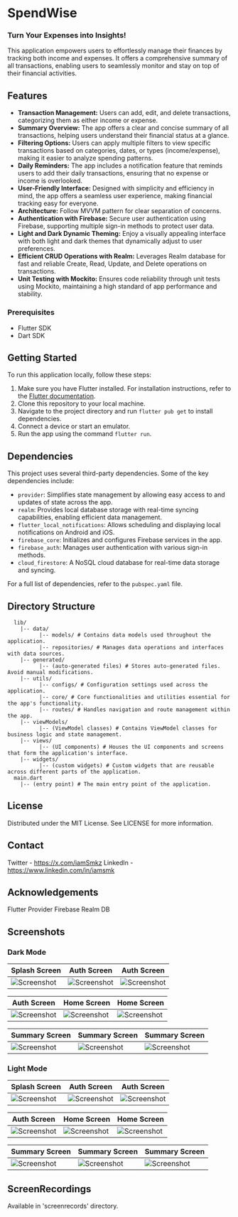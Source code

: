 # SpendWise

<h3>
Turn Your Expenses into Insights!
</h3>

This application empowers users to effortlessly manage their finances by tracking both income and
expenses. It offers a comprehensive summary of all transactions, enabling users to seamlessly
monitor and stay on top of their financial activities.

## Features

- **Transaction Management:** Users can add, edit, and delete transactions, categorizing them as
  either
  income or expense.
- **Summary Overview:** The app offers a clear and concise summary of all transactions, helping
  users
  understand their financial status at a glance.
- **Filtering Options:** Users can apply multiple filters to view specific transactions based on
  categories, dates, or types (income/expense), making it easier to analyze spending patterns.
- **Daily Reminders:** The app includes a notification feature that reminds users to add their daily
  transactions, ensuring that no expense or income is overlooked.
- **User-Friendly Interface:** Designed with simplicity and efficiency in mind, the app offers a
  seamless user experience, making financial tracking easy for everyone.
- **Architecture:** Follow MVVM pattern for clear separation of concerns.
- **Authentication with Firebase:** Secure user authentication using Firebase, supporting multiple
  sign-in methods to protect user data.
- **Light and Dark Dynamic Theming:** Enjoy a visually appealing interface with both light and dark
  themes that dynamically adjust to user preferences.
- **Efficient CRUD Operations with Realm:** Leverages Realm database for fast and reliable Create,
  Read,
  Update, and Delete operations on transactions.
- **Unit Testing with Mockito:** Ensures code reliability through unit tests using Mockito,
  maintaining a high standard of app performance and stability.

### Prerequisites

- Flutter SDK
- Dart SDK

## Getting Started

To run this application locally, follow these steps:

1. Make sure you have Flutter installed. For installation instructions, refer to
   the [Flutter documentation](https://flutter.dev/docs/get-started/install).
2. Clone this repository to your local machine.
3. Navigate to the project directory and run `flutter pub get` to install dependencies.
4. Connect a device or start an emulator.
5. Run the app using the command `flutter run`.

## Dependencies

This project uses several third-party dependencies. Some of the key dependencies include:

- `provider`: Simplifies state management by allowing easy access to and updates of state across the
  app.
- `realm`: Provides local database storage with real-time syncing capabilities, enabling efficient
  data management.
- `flutter_local_notifications`: Allows scheduling and displaying local notifications on Android and
  iOS.
- `firebase_core`: Initializes and configures Firebase services in the app.
- `firebase_auth`: Manages user authentication with various sign-in methods.
- `cloud_firestore`: A NoSQL cloud database for real-time data storage and syncing.

For a full list of dependencies, refer to the `pubspec.yaml` file.

## Directory Structure

      lib/
        |-- data/
              |-- models/ # Contains data models used throughout the application.
              |-- repositories/ # Manages data operations and interfaces with data sources.
        |-- generated/
              |-- (auto-generated files) # Stores auto-generated files. Avoid manual modifications.
        |-- utils/
              |-- configs/ # Configuration settings used across the application.
              |-- core/ # Core functionalities and utilities essential for the app's functionality.
              |-- routes/ # Handles navigation and route management within the app.
        |-- viewModels/
              |-- (ViewModel classes) # Contains ViewModel classes for business logic and state management.
        |-- views/
              |-- (UI components) # Houses the UI components and screens that form the application's interface.
        |-- widgets/
              |-- (custom widgets) # Custom widgets that are reusable across different parts of the application.
      main.dart
        |-- (entry point) # The main entry point of the application.

## License

Distributed under the MIT License. See LICENSE for more information.

## Contact

Twitter - https://x.com/iamSmkz
LinkedIn - https://www.linkedin.com/in/iamsmk

## Acknowledgements

Flutter
Provider
Firebase
Realm DB


## Screenshots

<h3>
Dark Mode
</h3>


| Splash Screen                             | Auth Screen                             | Auth Screen                              |
|-------------------------------------------|-----------------------------------------|------------------------------------------|
| ![Screenshot](screenshots/SplashDark.png) | ![Screenshot](screenshots/AuthDark.png) | ![Screenshot](screenshots/LoginDark.png) |


| Auth Screen                               | Home Screen                             | Home Screen                              |
|-------------------------------------------|-----------------------------------------|------------------------------------------|
| ![Screenshot](screenshots/SignupDark.png) | ![Screenshot](screenshots/HomeDark.png) | ![Screenshot](screenshots/Home2Dark.png) |


| Summary Screen                             | Summary Screen                              | Summary Screen                              |
|--------------------------------------------|---------------------------------------------|---------------------------------------------|
| ![Screenshot](screenshots/SummaryDark.png) | ![Screenshot](screenshots/Summary2Dark.png) | ![Screenshot](screenshots/Summary3Dark.png) |

<h3>
Light Mode
</h3>

| Splash Screen                              | Auth Screen                              | Auth Screen                               |
|--------------------------------------------|------------------------------------------|-------------------------------------------|
| ![Screenshot](screenshots/SplashLight.png) | ![Screenshot](screenshots/AuthLight.png) | ![Screenshot](screenshots/LoginLight.png) |


| Auth Screen                                | Home Screen                              | Home Screen                               |
|--------------------------------------------|------------------------------------------|-------------------------------------------|
| ![Screenshot](screenshots/SignupLight.png) | ![Screenshot](screenshots/HomeLight.png) | ![Screenshot](screenshots/Home2Light.png) |


| Summary Screen                              | Summary Screen                               | Summary Screen                               |
|---------------------------------------------|----------------------------------------------|----------------------------------------------|
| ![Screenshot](screenshots/SummaryLight.png) | ![Screenshot](screenshots/Summary2Light.png) | ![Screenshot](screenshots/Summary3Light.png) |


## ScreenRecordings

Available in 'screenrecords' directory.
